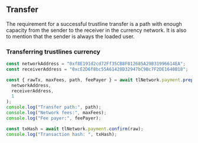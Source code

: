 ## Transfer

The requirement for a successful trustline transfer is a path with enough capacity from the sender to the receiver in the currency network. It is also to mention that the sender is always the loaded user.

### Transferring trustlines currency

```javascript
const networkAddress = "0xf8E191d2cd72Ff35CB8F012685A29B31996614EA";
const receiverAddress = "0xcE2D6f8bc55A61428D32947bC9Bc7F2DE1640B18";

const { rawTx, maxFees, path, feePayer } = await tlNetwork.payment.prepare(
  networkAddress,
  receiverAddress,
  1
);
console.log("Transfer path:", path);
console.log("Network fees:", maxFees);
console.log("Fee payer:", feePayer);

const txHash = await tlNetwork.payment.confirm(raw);
console.log("Transaction hash: ", txHash);
```
